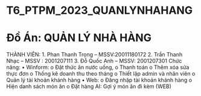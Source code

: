 # T6_PTPM_2023_QUANLYNHAHANG
<h1>Đồ Án: QUẢN LÝ NHÀ HÀNG</h1>
THÀNH VIÊN:
1.	Phan Thanh Trọng – MSSV:20011180172
2.	Trần Thanh Nhạc – MSSV : 2001207111	
3.	Đỗ Quốc Anh – MSSV: 2001207301
Chức năng:
  •	Winform: 
    o	Đặt thức ăn nước uống, 
    o	Thanh toán
    o	Thêm xóa sửa thực đơn
    o	Thống kê doanh thu theo tháng
    o	Thiết lập admin và nhân viên
    o	Quản lý tài khoản khánh hàng
  •	Web: 
  o	Đăng nhập tài khoản khánh hàng
  o	Hiện danh sách món ăn
  o	Đặt hàng
AI: Gợi ý món ăn đi kèm (WEB)

